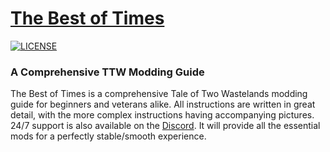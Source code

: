 # [The Best of Times](https://thebestoftimes.github.io/)

[![LICENSE](https://img.shields.io/badge/license-MIT-informational.svg)](https://github.com/h5bp/html5-boilerplate/blob/master/LICENSE.txt)

### A Comprehensive TTW Modding Guide

The Best of Times is a comprehensive Tale of Two Wastelands modding guide for beginners and veterans alike. All instructions are written in great detail, with the more complex instructions having accompanying pictures. 24/7 support is also available on the [Discord](https://discord.com/invite/DhX5S27). It will provide all the essential mods for a perfectly stable/smooth experience.
